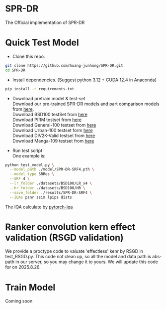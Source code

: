 # SPR-DR
The Official implementation of SPR-DR

# Quick Test Model

* Clone this repo.
```bash
git clone https://github.com/huang-junhong/SPR-DR.git
cd SPR-DR
```

* Install dependencies. (Suggest python 3.12 + CUDA 12.4 in Anaconda)
```bash
pip install -r requirements.txt
```

* Download pretrain model & test-set  
Download our pre-trained SPR-DR models and part comparison models from [here][pretrain-model].  
Download BSD100 testSet from [here][bsd100]  
Download PIRM testset from [here][pirm]  
Download General-100 testset from [here][g100]  
Download Urban-100 testset form [here][u100]  
Download DIV2K-Valid testset from [here][div2k]  
Download Manga-109 testset from [here][manga109]

* Run test script  
One example is:
```bash
python test_model.py \
  --model_path ./model/SPR-DR-SRF4.pth \
  --model_type SRRes \
  --SRF 4 \
  --lr_folder ./datasets/BSD100/LR_x4 \
  --hr_folder ./datasets/BSD100/HR \
  --save_folder ./results/SPR-DR-SRF4 \
  --IQAs psnr ssim lpips dists
```
The IQA calculate by [pytorch-iqa][pyiqa]

# Ranker convolution kern effect validation (RSGD validation)
We provide a proctype code to valuate 'effectless' kenr by RSGD in test_RSGD.py. This code not clean up, so all the model and data path is abs-path in our server, so you may change it to yours.
We will update this code for on 2025.8.26.

# Train Model
Coming soon


[pretrain-model]: https://1drv.ms/f/c/c961ef6a7e95bfe2/EqKlfNuFjCJCgOru9AzYAl4BL4w30N2EzFHn9JKNrzsF9g
[bsd100]: https://huggingface.co/datasets/eugenesiow/BSD100
[pirm]: https://pirm.github.io/
[g100]: https://huggingface.co/datasets/goodfellowliu/General100
[u100]: https://www.kaggle.com/datasets/harshraone/urban100
[div2k]: https://data.vision.ee.ethz.ch/cvl/DIV2K/
[manga109]: http://www.manga109.org/en/
[pyiqa]: https://github.com/chaofengc/IQA-PyTorch
